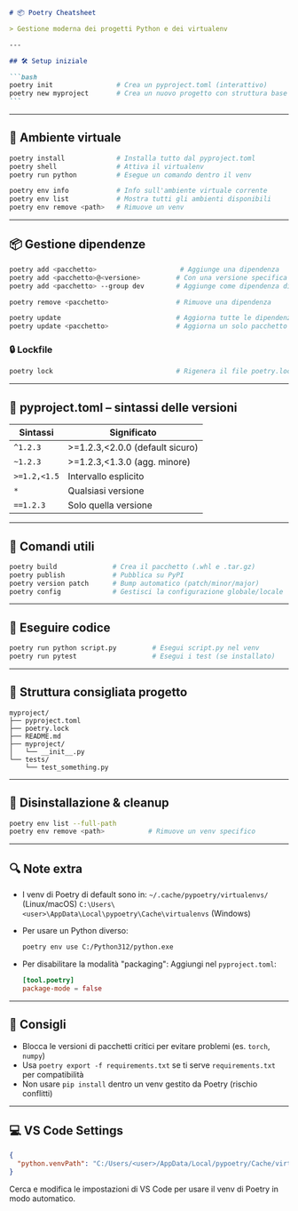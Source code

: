 ````markdown
# 📦 Poetry Cheatsheet

> Gestione moderna dei progetti Python e dei virtualenv

---

## 🛠️ Setup iniziale

```bash
poetry init                # Crea un pyproject.toml (interattivo)
poetry new myproject       # Crea un nuovo progetto con struttura base
```
````

---

## 📁 Ambiente virtuale

```bash
poetry install             # Installa tutto dal pyproject.toml
poetry shell               # Attiva il virtualenv
poetry run python          # Esegue un comando dentro il venv

poetry env info            # Info sull'ambiente virtuale corrente
poetry env list            # Mostra tutti gli ambienti disponibili
poetry env remove <path>   # Rimuove un venv
```

---

## 📦 Gestione dipendenze

```bash
poetry add <pacchetto>                     # Aggiunge una dipendenza
poetry add <pacchetto>@<versione>         # Con una versione specifica
poetry add <pacchetto> --group dev        # Aggiunge come dipendenza di sviluppo

poetry remove <pacchetto>                 # Rimuove una dipendenza

poetry update                             # Aggiorna tutte le dipendenze
poetry update <pacchetto>                 # Aggiorna un solo pacchetto
```

### 🔒 Lockfile

```bash
poetry lock                               # Rigenera il file poetry.lock
```

---

## 📄 pyproject.toml – sintassi delle versioni

| Sintassi     | Significato                     |
| ------------ | ------------------------------- |
| `^1.2.3`     | >=1.2.3,<2.0.0 (default sicuro) |
| `~1.2.3`     | >=1.2.3,<1.3.0 (agg. minore)    |
| `>=1.2,<1.5` | Intervallo esplicito            |
| `*`          | Qualsiasi versione              |
| `==1.2.3`    | Solo quella versione            |

---

## 🚀 Comandi utili

```bash
poetry build              # Crea il pacchetto (.whl e .tar.gz)
poetry publish            # Pubblica su PyPI
poetry version patch      # Bump automatico (patch/minor/major)
poetry config             # Gestisci la configurazione globale/locale
```

---

## 🧪 Eseguire codice

```bash
poetry run python script.py         # Esegui script.py nel venv
poetry run pytest                   # Esegui i test (se installato)
```

---

## 📂 Struttura consigliata progetto

```
myproject/
├── pyproject.toml
├── poetry.lock
├── README.md
├── myproject/
│   └── __init__.py
└── tests/
    └── test_something.py
```

---

## 🧼 Disinstallazione & cleanup

```bash
poetry env list --full-path
poetry env remove <path>           # Rimuove un venv specifico
```

---

## 🔍 Note extra

- I venv di Poetry di default sono in:
  `~/.cache/pypoetry/virtualenvs/` (Linux/macOS)
  `C:\Users\<user>\AppData\Local\pypoetry\Cache\virtualenvs` (Windows)

- Per usare un Python diverso:

  ```bash
  poetry env use C:/Python312/python.exe
  ```

- Per disabilitare la modalità "packaging":
  Aggiungi nel `pyproject.toml`:

  ```toml
  [tool.poetry]
  package-mode = false
  ```

---

## 🧠 Consigli

- Blocca le versioni di pacchetti critici per evitare problemi (es. `torch`, `numpy`)
- Usa `poetry export -f requirements.txt` se ti serve `requirements.txt` per compatibilità
- Non usare `pip install` dentro un venv gestito da Poetry (rischio conflitti)

---

## 💻 VS Code Settings

```json
{
  "python.venvPath": "C:/Users/<user>/AppData/Local/pypoetry/Cache/virtualenvs"
}
```

Cerca e modifica le impostazioni di VS Code per usare il venv di Poetry in modo automatico.
